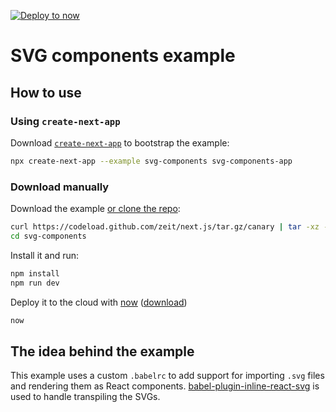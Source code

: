 [![Deploy to now](https://deploy.now.sh/static/button.svg)](https://deploy.now.sh/?repo=https://github.com/zeit/next.js/tree/master/examples/svg-components)

# SVG components example

## How to use

### Using `create-next-app`

Download [`create-next-app`](https://github.com/segmentio/create-next-app) to bootstrap the example:

```bash
npx create-next-app --example svg-components svg-components-app
```

### Download manually

Download the example [or clone the repo](https://github.com/zeit/next.js):

```bash
curl https://codeload.github.com/zeit/next.js/tar.gz/canary | tar -xz --strip=2 next.js-canary/examples/svg-components
cd svg-components
```

Install it and run:

```bash
npm install
npm run dev
```

Deploy it to the cloud with [now](https://zeit.co/now) ([download](https://zeit.co/download))

```bash
now
```

## The idea behind the example

This example uses a custom `.babelrc` to add support for importing `.svg` files and rendering them as React components. [babel-plugin-inline-react-svg](https://www.npmjs.com/package/babel-plugin-inline-react-svg) is used to handle transpiling the SVGs.
